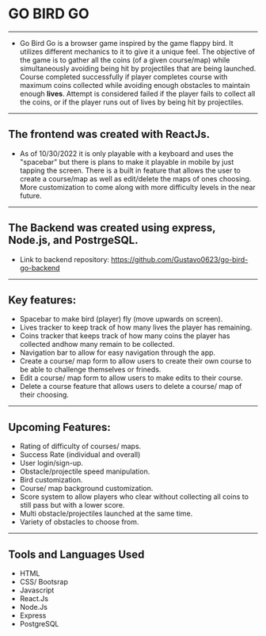 # GO BIRD GO
-----------------
* Go Bird Go is a browser game inspired by the game flappy bird. It utilizes different mechanics to it to give it a unique feel. The objective of the game is to gather all the coins (of a given course/map) while simultaneously avoiding being hit by projectiles that are being launched.
Course completed successfully if player completes course with maximum coins collected while avoiding enough obstacles to maintain enough **lives**. Attempt is considered failed if the player fails to collect all the coins, or if the player runs out of lives by being hit by projectiles.
---------------------------------------------------------------------------
## The frontend was created with ReactJs.

* As of 10/30/2022 it is only playable with a keyboard and uses the "spacebar" but there is plans to make it playable in mobile by just tapping the screen. There is a built in feature that allows the user to create a course/map as well as edit/delete the maps of ones choosing. More customization to come along with more difficulty levels in the near future.
----------------------------------------------------------------------------
## The Backend was created using express, Node.js, and PostrgeSQL.

* Link to backend repository: https://github.com/Gustavo0623/go-bird-go-backend
----------------------------------------------------------------------------
## Key features:
* Spacebar to make bird (player) fly (move upwards on screen).
* Lives tracker to keep track of how many lives the player has remaining.
* Coins tracker that keeps track of how many coins the player has collected andhow many remain to be collected.
* Navigation bar to allow for easy navigation through the app.
* Create a course/ map form to allow users to create their own course to be able to challenge themselves or frineds.
* Edit a course/ map form to allow users to make edits to their course.
* Delete a course feature that allows users to delete a course/ map of their choosing.
----------------------------------------------------------------------------
## Upcoming Features:
* Rating of difficulty of courses/ maps.
* Success Rate (individual and overall)
* User login/sign-up.
* Obstacle/projectile speed manipulation.
* Bird customization.
* Course/ map background customization.
* Score system to allow players who clear without collecting all coins to still pass but with a lower score.
* Multi obstacle/projectiles launched at the same time. 
* Variety of obstacles to choose from. 
----------------------------------------------------------------------------
## Tools and Languages Used

* HTML
* CSS/ Bootsrap
* Javascript
* React.Js
* Node.Js
* Express
* PostgreSQL
